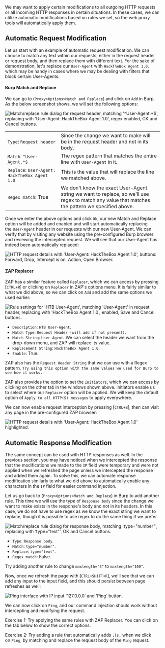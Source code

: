 We may want to apply certain modifications to all outgoing HTTP requests or all incoming HTTP responses in certain situations. In these cases, we can utilize automatic modifications based on rules we set, so the web proxy tools will automatically apply them.

## Automatic Request Modification

Let us start with an example of automatic request modification. We can choose to match any text within our requests, either in the request header or request body, and then replace them with different text. For the sake of demonstration, let's replace our `User-Agent` with `HackTheBox Agent 1.0`, which may be handy in cases where we may be dealing with filters that block certain User-Agents.

#### Burp Match and Replace

We can go to (`Proxy>Options>Match and Replace`) and click on `Add` in Burp. As the below screenshot shows, we will set the following options:

![Match/replace rule dialog for request header, matching '^User-Agent.*$', replacing with 'User-Agent: HackTheBox Agent 1.0', regex enabled, OK and Cancel buttons.](https://academy.hackthebox.com/storage/modules/110/burp_match_replace_user_agent_1.jpg)

| | |
|---|---|
|`Type`: `Request header`|Since the change we want to make will be in the request header and not in its body.|
|`Match`: `^User-Agent.*$`|The regex pattern that matches the entire line with `User-Agent` in it.|
|`Replace`: `User-Agent: HackTheBox Agent 1.0`|This is the value that will replace the line we matched above.|
|`Regex match`: True|We don't know the exact User-Agent string we want to replace, so we'll use regex to match any value that matches the pattern we specified above.|

Once we enter the above options and click `Ok`, our new Match and Replace option will be added and enabled and will start automatically replacing the `User-Agent` header in our requests with our new User-Agent. We can verify that by visiting any website using the pre-configured Burp browser and reviewing the intercepted request. We will see that our User-Agent has indeed been automatically replaced:

![HTTP request details with 'User-Agent: HackTheBox Agent 1.0', buttons: Forward, Drop, Intercept is on, Action, Open Browser.](https://academy.hackthebox.com/storage/modules/110/burp_match_replace_user_agent_2.jpg)

#### ZAP Replacer

ZAP has a similar feature called `Replacer`, which we can access by pressing [`CTRL+R`] or clicking on `Replacer` in ZAP's options menu. It is fairly similar to what we did above, so we can click on `Add` and add the same options we used earlier:

![Rule settings for 'HTB User-Agent', matching 'User-Agent' in request header, replacing with 'HackTheBox Agent 1.0', enabled, Save and Cancel buttons.](https://academy.hackthebox.com/storage/modules/110/zap_match_replace_user_agent_1.jpg)

- `Description`: `HTB User-Agent`.
- `Match Type`: `Request Header (will add if not present)`.
- `Match String`: `User-Agent`. We can select the header we want from the drop-down menu, and ZAP will replace its value.
- `Replacement String`: `HackTheBox Agent 1.0`.
- `Enable`: True.

ZAP also has the `Request Header String` that we can use with a Regex pattern. `Try using this option with the same values we used for Burp to see how it works.`

ZAP also provides the option to set the `Initiators`, which we can access by clicking on the other tab in the windows shown above. Initiators enable us to select where our `Replacer` option will be applied. We will keep the default option of `Apply to all HTTP(S) messages` to apply everywhere.

We can now enable request interception by pressing [`CTRL+B`], then can visit any page in the pre-configured ZAP browser:

![HTTP request details with 'User-Agent: HackTheBox Agent 1.0' highlighted.](https://academy.hackthebox.com/storage/modules/110/zap_match_replace_user_agent_2.jpg)

## Automatic Response Modification

The same concept can be used with HTTP responses as well. In the previous section, you may have noticed when we intercepted the response that the modifications we made to the `IP` field were temporary and were not applied when we refreshed the page unless we intercepted the response and added them again. To solve this, we can automate response modification similarly to what we did above to automatically enable any characters in the `IP` field for easier command injection.

Let us go back to (`Proxy>Options>Match and Replace`) in Burp to add another rule. This time we will use the type of `Response body` since the change we want to make exists in the response's body and not in its headers. In this case, we do not have to use regex as we know the exact string we want to replace, though it is possible to use regex to do the same thing if we prefer.

![Match/replace rule dialog for response body, matching 'type="number"', replacing with 'type="text"', OK and Cancel buttons.](https://academy.hackthebox.com/storage/modules/110/burp_match_replace_response_1.jpg)

- `Type`: `Response body`.
- `Match`: `type="number"`.
- `Replace`: `type="text"`.
- `Regex match`: False.

Try adding another rule to change `maxlength="3"` to `maxlength="100"`.

Now, once we refresh the page with [`CTRL+SHIFT+R`], we'll see that we can add any input to the input field, and this should persist between page refreshes as well:

![Ping interface with IP input '127.0.0.0' and 'Ping' button.](https://academy.hackthebox.com/storage/modules/110/burp_match_replace_response_2.jpg)

We can now click on `Ping`, and our command injection should work without intercepting and modifying the request.

Exercise 1: Try applying the same rules with ZAP Replacer. You can click on the tab below to show the correct options.
  

Exercise 2: Try adding a rule that automatically adds `;ls;` when we click on `Ping`, by matching and replace the request body of the `Ping` request.